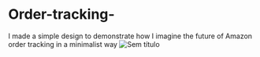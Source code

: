 # Order-tracking-
I made a simple design to demonstrate how I imagine the future of Amazon order tracking in a minimalist way 
![Sem título](https://user-images.githubusercontent.com/100248057/170579935-71f37ac1-b7de-4d89-81bc-ab5971d65644.png)

